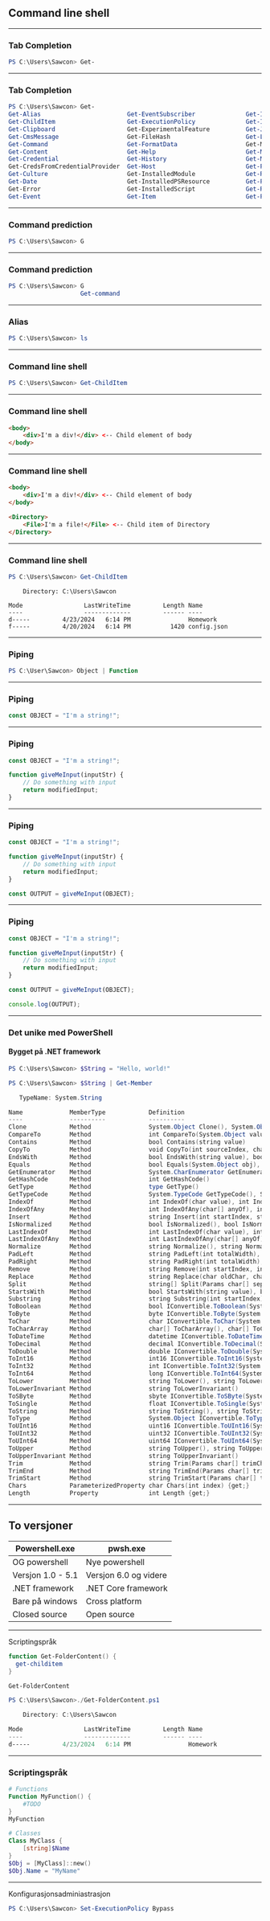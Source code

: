 ## Command line shell

---

### Tab Completion
```ps1
PS C:\Users\Sawcon> Get-
```
<!-- .element: data-id="tab" -->

---

### Tab Completion
```ps1
PS C:\Users\Sawcon> Get-
Get-Alias                        Get-EventSubscriber              Get-ItemProperty                 Get-PSBreakpoint                 Get-Random
Get-ChildItem                    Get-ExecutionPolicy              Get-ItemPropertyValue            Get-PSCallStack                  Get-Runspace
Get-Clipboard                    Get-ExperimentalFeature          Get-Job                          Get-PSDrive                      Get-RunspaceDebug
Get-CmsMessage                   Get-FileHash                     Get-Location                     Get-PSHostProcessInfo            Get-SecureRandom
Get-Command                      Get-FormatData                   Get-MarkdownOption               Get-PSProvider                   Get-TimeZone
Get-Content                      Get-Help                         Get-Member                       Get-PSReadLineKeyHandler         Get-TraceSource
Get-Credential                   Get-History                      Get-Module                       Get-PSReadLineOption             Get-TypeData
Get-CredsFromCredentialProvider  Get-Host                         Get-Package                      Get-PSRepository                 Get-UICulture
Get-Culture                      Get-InstalledModule              Get-PackageProvider              Get-PSResource                   Get-Unique
Get-Date                         Get-InstalledPSResource          Get-PackageSource                Get-PSResourceRepository         Get-Uptime
Get-Error                        Get-InstalledScript              Get-PfxCertificate               Get-PSScriptFileInfo             Get-Variable
Get-Event                        Get-Item                         Get-Process                      Get-PSSession                    Get-Verb
```
<!-- .element: data-id="tab" -->

---

### Command prediction
```ps1
PS C:\Users\Sawcon> G
```
<!-- .element: data-id="cmd" -->

---

### Command prediction
```ps1
PS C:\Users\Sawcon> G
                    Get-command
```
<!-- .element: data-id="cmd" -->

---

### Alias
```ps1
PS C:\Users\Sawcon> ls
```

---

### Command line shell 
```ps1
PS C:\Users\Sawcon> Get-ChildItem
```
<!-- .element: data-id="code" -->

---

### Command line shell
```html
<body>
    <div>I'm a div!</div> <-- Child element of body
</body>
```
<!-- .element: data-id="code" -->

---

### Command line shell 
```html
<body>
    <div>I'm a div!</div> <-- Child element of body
</body>
```

```html
<Directory>
    <File>I'm a file!</File> <-- Child item of Directory
</Directory>
```

---

### Command line shell 
```ps1
PS C:\Users\Sawcon> Get-ChildItem
```
```console
    Directory: C:\Users\Sawcon

Mode                 LastWriteTime         Length Name
----                 -------------         ------ ----
d-----         4/23/2024   6:14 PM                Homework 
f-----         4/20/2024   6:14 PM           1420 config.json
```
<!-- .element: class="fragment fade-in" data-id="console" -->

---

### Piping
```ps1
PS C:\User\Sawcon> Object | Function
```
<!-- .element: data-id="pipe" -->

---

### Piping
```js [1:]
const OBJECT = "I'm a string!";
```
<!-- .element: data-id="pipe" -->

---

### Piping
```js [1: 3-6]
const OBJECT = "I'm a string!";

function giveMeInput(inputStr) {
    // Do something with input
    return modifiedInput;
}
```
<!-- .element: data-id="pipe" -->

---

### Piping
```js [1: 8]
const OBJECT = "I'm a string!";

function giveMeInput(inputStr) {
    // Do something with input
    return modifiedInput;
}

const OUTPUT = giveMeInput(OBJECT);
```
<!-- .element: data-id="pipe" -->

---

### Piping
```js [1: 10]
const OBJECT = "I'm a string!";

function giveMeInput(inputStr) {
    // Do something with input
    return modifiedInput;
}

const OUTPUT = giveMeInput(OBJECT);

console.log(OUTPUT);
```
<!-- .element: data-id="pipe" -->

---

### Det unike med PowerShell
#### Bygget på .NET framework
```ps1
PS C:\Users\Sawcon> $String = "Hello, world!"
```
<!-- .element: class="fragment fade-in" -->

```ps1
PS C:\Users\Sawcon> $String | Get-Member

```
<!-- .element: class="fragment fade-in" -->

```ps1 [1: 1|26|39|54]
   TypeName: System.String

Name             MemberType            Definition
----             ----------            ----------
Clone            Method                System.Object Clone(), System.Object ICloneable.Clone()
CompareTo        Method                int CompareTo(System.Object value), int CompareTo(string strB), int IComparable.CompareTo(...
Contains         Method                bool Contains(string value)
CopyTo           Method                void CopyTo(int sourceIndex, char[] destination, int destinationIndex, int count)
EndsWith         Method                bool EndsWith(string value), bool EndsWith(string value, System.StringComparison compariso...
Equals           Method                bool Equals(System.Object obj), bool Equals(string value), bool Equals(string value, Syste...
GetEnumerator    Method                System.CharEnumerator GetEnumerator(), System.Collections.IEnumerator IEnumerable.GetEnume...
GetHashCode      Method                int GetHashCode()
GetType          Method                type GetType()
GetTypeCode      Method                System.TypeCode GetTypeCode(), System.TypeCode IConvertible.GetTypeCode()
IndexOf          Method                int IndexOf(char value), int IndexOf(char value, int startIndex), int IndexOf(string value...
IndexOfAny       Method                int IndexOfAny(char[] anyOf), int IndexOfAny(char[] anyOf, int startIndex), int IndexOfAny...
Insert           Method                string Insert(int startIndex, string value)
IsNormalized     Method                bool IsNormalized(), bool IsNormalized(System.Text.NormalizationForm normalizationForm)
LastIndexOf      Method                int LastIndexOf(char value), int LastIndexOf(char value, int startIndex), int LastIndexOf(...
LastIndexOfAny   Method                int LastIndexOfAny(char[] anyOf), int LastIndexOfAny(char[] anyOf, int startIndex), int La...
Normalize        Method                string Normalize(), string Normalize(System.Text.NormalizationForm normalizationForm)
PadLeft          Method                string PadLeft(int totalWidth), string PadLeft(int totalWidth, char paddingChar)
PadRight         Method                string PadRight(int totalWidth), string PadRight(int totalWidth, char paddingChar)
Remove           Method                string Remove(int startIndex, int count), string Remove(int startIndex)
Replace          Method                string Replace(char oldChar, char newChar), string Replace(string oldValue, string newValue)
Split            Method                string[] Split(Params char[] separator), string[] Split(char[] separator, int count), stri...
StartsWith       Method                bool StartsWith(string value), bool StartsWith(string value, System.StringComparison compa...
Substring        Method                string Substring(int startIndex), string Substring(int startIndex, int length)
ToBoolean        Method                bool IConvertible.ToBoolean(System.IFormatProvider provider)
ToByte           Method                byte IConvertible.ToByte(System.IFormatProvider provider)
ToChar           Method                char IConvertible.ToChar(System.IFormatProvider provider)
ToCharArray      Method                char[] ToCharArray(), char[] ToCharArray(int startIndex, int length)
ToDateTime       Method                datetime IConvertible.ToDateTime(System.IFormatProvider provider)
ToDecimal        Method                decimal IConvertible.ToDecimal(System.IFormatProvider provider)
ToDouble         Method                double IConvertible.ToDouble(System.IFormatProvider provider)
ToInt16          Method                int16 IConvertible.ToInt16(System.IFormatProvider provider)
ToInt32          Method                int IConvertible.ToInt32(System.IFormatProvider provider)
ToInt64          Method                long IConvertible.ToInt64(System.IFormatProvider provider)
ToLower          Method                string ToLower(), string ToLower(cultureinfo culture)
ToLowerInvariant Method                string ToLowerInvariant()
ToSByte          Method                sbyte IConvertible.ToSByte(System.IFormatProvider provider)
ToSingle         Method                float IConvertible.ToSingle(System.IFormatProvider provider)
ToString         Method                string ToString(), string ToString(System.IFormatProvider provider), string IConvertible.T...
ToType           Method                System.Object IConvertible.ToType(type conversionType, System.IFormatProvider provider)
ToUInt16         Method                uint16 IConvertible.ToUInt16(System.IFormatProvider provider)
ToUInt32         Method                uint32 IConvertible.ToUInt32(System.IFormatProvider provider)
ToUInt64         Method                uint64 IConvertible.ToUInt64(System.IFormatProvider provider)
ToUpper          Method                string ToUpper(), string ToUpper(cultureinfo culture)
ToUpperInvariant Method                string ToUpperInvariant()
Trim             Method                string Trim(Params char[] trimChars), string Trim()
TrimEnd          Method                string TrimEnd(Params char[] trimChars)
TrimStart        Method                string TrimStart(Params char[] trimChars)
Chars            ParameterizedProperty char Chars(int index) {get;}
Length           Property              int Length {get;}
```
<!-- .element: class="fragment fade-in" -->

---

## To versjoner
|Powershell.exe	    |pwsh.exe		    |
|-------------------|-----------------------|
|OG powershell	    |Nye powershell	    |
|Versjon 1.0 - 5.1  |Versjon 6.0 og videre  |
|.NET framework	    |.NET Core framework    |
|Bare på windows    |Cross platform	    |
|Closed source	    |Open source	    |

---

Scriptingspråk 
```ps1 [1:]
function Get-FolderContent() {
  get-childitem
}

Get-FolderContent
```
<!-- .element: data-id="code" -->

```ps1
PS C:\Users\Sawcon>./Get-FolderContent.ps1
```
<!-- .element: class="fragment fade-in" -->

```ps1
    Directory: C:\Users\Sawcon

Mode                 LastWriteTime         Length Name
----                 -------------         ------ ----
d-----         4/23/2024   6:14 PM                Homework
```
<!-- .element: class="fragment fade-in" -->

---

### Scriptingspråk
```ps1 [1: 1-4|5|7-10|11|12]
# Functions
Function MyFunction() {
    #TODO
}
MyFunction

# Classes
Class MyClass {
    [string]$Name
}
$Obj = [MyClass]::new()
$Obj.Name = "MyName"
```

---

Konfigurasjonsadminiastrasjon 
```ps1
PS C:\Users\Sawcon> Set-ExecutionPolicy Bypass
```
<!-- .element: data-id="code" -->
